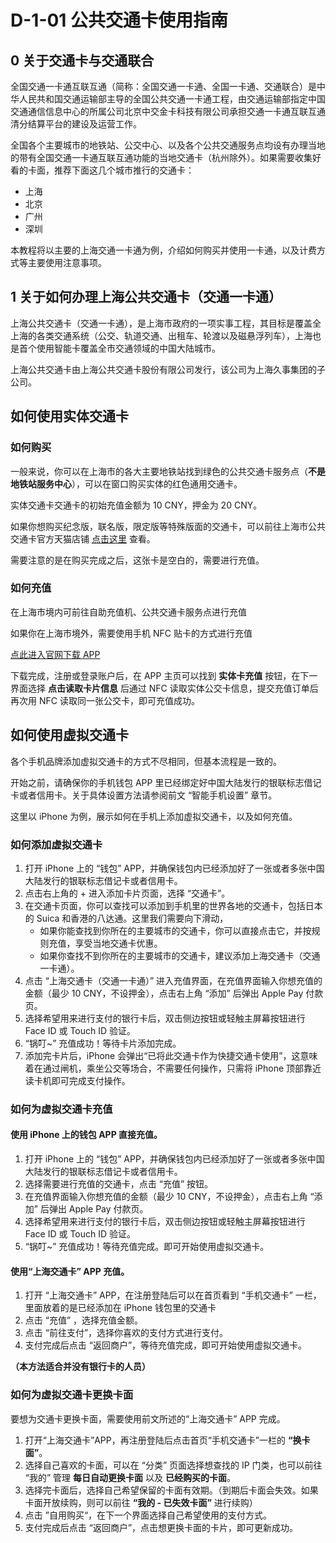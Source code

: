 # D-1-01 公共交通卡使用指南

## 0 关于交通卡与交通联合

全国交通一卡通互联互通（简称：全国交通一卡通、全国一卡通、交通联合）是中华人民共和国交通运输部主导的全国公共交通一卡通工程，由交通运输部指定中国交通通信信息中心的所属公司北京中交金卡科技有限公司承担交通一卡通互联互通清分结算平台的建设及运营工作。

全国各个主要城市的地铁站、公交中心、以及各个公共交通服务点均设有办理当地的带有全国交通一卡通互联互通功能的当地交通卡（杭州除外）。如果需要收集好看的卡面，推荐下面这几个城市推行的交通卡：

* 上海
* 北京
* 广州
* 深圳

本教程将以主要的上海交通一卡通为例，介绍如何购买并使用一卡通，以及计费方式等主要使用注意事项。

## 1 关于如何办理上海公共交通卡（交通一卡通）

上海公共交通卡（交通一卡通），是上海市政府的一项实事工程，其目标是覆盖全上海的各类交通系统（公交、轨道交通、出租车、轮渡以及磁悬浮列车），上海也是首个使用智能卡覆盖全市交通领域的中国大陆城市。

上海公共交通卡由上海公共交通卡股份有限公司发行，该公司为上海久事集团的子公司。

## 如何使用实体交通卡

### 如何购买

一般来说，你可以在上海市的各大主要地铁站找到绿色的公共交通卡服务点（**不是地铁站服务中心**），可以在窗口购买实体的红色通用交通卡。

实体交通卡交通卡的初始充值金额为 10 CNY，押金为 20 CNY。

如果你想购买纪念版，联名版，限定版等特殊版面的交通卡，可以前往上海市公共交通卡官方天猫店铺 [点击这里](https://sctcd.tmall.com/shop/view_shop.htm?appUid=RAzN8HWRNPzKgpAigv1KJanUBVioqj94ZPZXt9sZkXd4w4beFHg&spm=a21n57.1.hoverItem.2) 查看。

需要注意的是在购买完成之后，这张卡是空白的，需要进行充值。

### 如何充值

在上海市境内可前往自助充值机、公共交通卡服务点进行充值

如果你在上海市境外，需要使用手机 NFC 贴卡的方式进行充值

[点此进入官网下载 APP](https://sctcd.tmall.com/shop/view_shop.htm?appUid=RAzN8HWRNPzKgpAigv1KJanUBVioqj94ZPZXt9sZkXd4w4beFHg&spm=a21n57.1.hoverItem.2)

下载完成，注册或登录账户后，在 APP 主页可以找到 **实体卡充值** 按钮，在下一界面选择 **点击读取卡片信息** 后通过 NFC 读取实体公交卡信息，提交充值订单后再次用 NFC 读取同一张公交卡，即可充值成功。

## 如何使用虚拟交通卡

各个手机品牌添加虚拟交通卡的方式不尽相同，但基本流程是一致的。

开始之前，请确保你的手机钱包 APP 里已经绑定好中国大陆发行的银联标志借记卡或者信用卡。关于具体设置方法请参阅前文 “智能手机设置” 章节。

这里以 iPhone 为例，展示如何在手机上添加虚拟交通卡，以及如何充值。

### 如何添加虚拟交通卡

1. 打开 iPhone 上的 “钱包” APP，并确保钱包内已经添加好了一张或者多张中国大陆发行的银联标志借记卡或者信用卡。
2. 点击右上角的 + 进入添加卡片页面，选择 “交通卡”。
3. 在交通卡页面，你可以查找可以添加到手机里的世界各地的交通卡，包括日本的 Suica 和香港的八达通。这里我们需要向下滑动，
    * 如果你能查找到你所在的主要城市的交通卡，你可以直接点击它，并按规则充值，享受当地交通卡优惠。
    * 如果你查找不到你所在的主要城市的交通卡，建议添加上海交通卡（交通一卡通）。
4. 点击 “上海交通卡（交通一卡通）” 进入充值界面，在充值界面输入你想充值的金额（最少 10 CNY，不设押金），点击右上角 “添加” 后弹出 Apple Pay 付款页。
5. 选择希望用来进行支付的银行卡后，双击侧边按钮或轻触主屏幕按钮进行 Face ID 或 Touch ID 验证。
6. “锅叮~” 充值成功！等待卡片添加完成。
7. 添加完卡片后，iPhone 会弹出“已将此交通卡作为快捷交通卡使用”，这意味着在通过闸机，乘坐公交等场合，不需要任何操作，只需将 iPhone 顶部靠近读卡机即可完成支付操作。

### 如何为虚拟交通卡充值

#### 使用 iPhone 上的钱包 APP 直接充值。

1. 打开 iPhone 上的 “钱包” APP，并确保钱包内已经添加好了一张或者多张中国大陆发行的银联标志借记卡或者信用卡。
2. 选择需要进行充值的交通卡，点击 “充值” 按钮。
3. 在充值界面输入你想充值的金额（最少 10 CNY，不设押金），点击右上角 “添加” 后弹出 Apple Pay 付款页。
4. 选择希望用来进行支付的银行卡后，双击侧边按钮或轻触主屏幕按钮进行 Face ID 或 Touch ID 验证。
5. “锅叮~” 充值成功！等待充值完成。即可开始使用虚拟交通卡。

#### 使用“上海交通卡” APP 充值。

1. 打开 “上海交通卡” APP，在注册登陆后可以在首页看到 “手机交通卡” 一栏，里面放着的是已经添加在 iPhone 钱包里的交通卡
2. 点击 “充值” ，选择充值金额。
3. 点击 “前往支付”，选择你喜欢的支付方式进行支付。
4. 支付完成后点击 “返回商户”，等待充值完成，即可开始使用虚拟交通卡。

**（本方法适合并没有银行卡的人员）**

### 如何为虚拟交通卡更换卡面

要想为交通卡更换卡面，需要使用前文所述的“上海交通卡” APP 完成。

1. 打开“上海交通卡”APP，再注册登陆后点击首页“手机交通卡”一栏的 **“换卡面”**。
2. 选择自己喜欢的卡面，可以在 “分类” 页面选择想查找的 IP 门类，也可以前往 “我的” 管理 **每日自动更换卡面** 以及 **已经购买的卡面**。
3. 选择完卡面后，选择自己希望保留的卡面有效期。（到期后卡面会失效。如果卡面开放续购，则可以前往 **“我的 - 已失效卡面”** 进行续购）
4. 点击 ”自用购买“，在下一个界面选择自己希望使用的支付方式。
5. 支付完成后点击 “返回商户”，点击想更换卡面的卡片，即可更新成功。